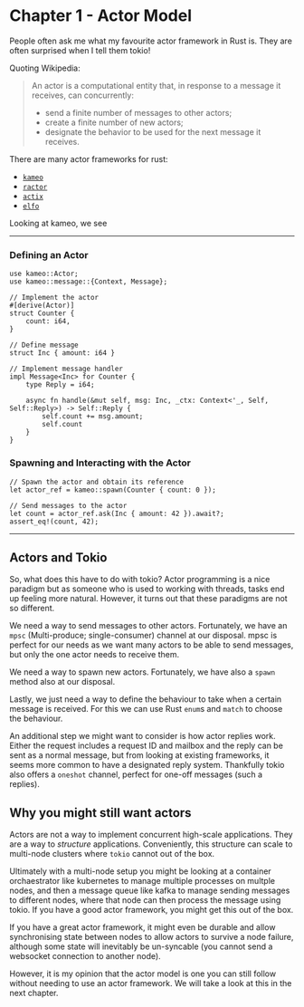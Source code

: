 # Chapter 1 - Actor Model

People often ask me what my favourite actor framework in Rust is. They are often surprised when I tell
them tokio!

Quoting Wikipedia:
> An actor is a computational entity that, in response to a message it receives, can concurrently:
> * send a finite number of messages to other actors;
> * create a finite number of new actors;
> * designate the behavior to be used for the next message it receives.

There are many actor frameworks for rust:
* [`kameo`](https://docs.rs/kameo/latest/kameo/)
* [`ractor`](https://docs.rs/ractor/latest/ractor/)
* [`actix`](https://docs.rs/actix/latest/actix/)
* [`elfo`](https://docs.rs/elfo/latest/elfo/)

Looking at kameo, we see

---

### Defining an Actor

```rust,ignore
use kameo::Actor;
use kameo::message::{Context, Message};

// Implement the actor
#[derive(Actor)]
struct Counter {
    count: i64,
}

// Define message
struct Inc { amount: i64 }

// Implement message handler
impl Message<Inc> for Counter {
    type Reply = i64;

    async fn handle(&mut self, msg: Inc, _ctx: Context<'_, Self, Self::Reply>) -> Self::Reply {
        self.count += msg.amount;
        self.count
    }
}
```

### Spawning and Interacting with the Actor

```rust,ignore
// Spawn the actor and obtain its reference
let actor_ref = kameo::spawn(Counter { count: 0 });

// Send messages to the actor
let count = actor_ref.ask(Inc { amount: 42 }).await?;
assert_eq!(count, 42);
```

---

## Actors and Tokio

So, what does this have to do with tokio? Actor programming is a nice paradigm but
as someone who is used to working with threads, tasks end up feeling more natural.
However, it turns out that these paradigms are not so different.

We need a way to send messages to other actors. Fortunately, we have
an `mpsc` (Multi-produce; single-consumer) channel at our disposal.
mpsc is perfect for our needs as we want many actors to be able to send
messages, but only the one actor needs to receive them.

We need a way to spawn new actors. Fortunately, we have also a `spawn` method
also at our disposal.

Lastly, we just need a way to define the behaviour to take when a certain message is received.
For this we can use Rust `enum`s and `match` to choose the behaviour.

An additional step we might want to consider is how actor replies work.
Either the request includes a request ID and mailbox and the reply can be sent as
a normal message, but from looking at existing frameworks, it seems more common to have a designated reply system.
Thankfully tokio also offers a `oneshot` channel, perfect for one-off messages (such a replies).

## Why you might still want actors

Actors are not a way to implement concurrent high-scale applications. They are a way to _structure_ applications.
Conveniently, this structure can scale to multi-node clusters where `tokio` cannot out of the box.

Ultimately with a multi-node setup you might be looking at a container orchaestrator like kubernetes to manage
multiple processes on multple nodes, and then a message queue like kafka to manage sending messages to different nodes,
where that node can then process the message using tokio. If you have a good actor framework, you might get this
out of the box.

If you have a great actor framework, it might even be durable and allow synchronising state between nodes to allow actors
to survive a node failure, although some state will inevitably be un-syncable (you cannot send a websocket connection to another node).

However, it is my opinion that the actor model is one you can still follow without needing to use an actor framework. We
will take a look at this in the next chapter.

